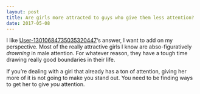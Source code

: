 ```yaml
---
layout: post
title: Are girls more attracted to guys who give them less attention?
date: 2017-05-08
---
```


<p>I like <a href="/profile/User-13010684735035320447">User-13010684735035320447</a>‘s answer, I want to add on my perspective. Most of the really attractive girls I know are abso-figuratively <i>drowning</i> in male attention. For whatever reason, they have a tough time drawing really good boundaries in their life.</p><p>If you’re dealing with a girl that already has a ton of attention, giving her more of it is not going to make you stand out. You need to be finding ways to get her to give <i>you</i> attention.</p>
